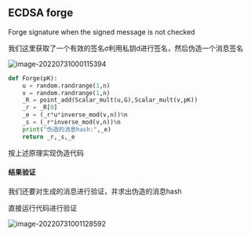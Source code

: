 ## ECDSA forge

Forge signature when the signed message is not checked

我们这里获取了一个有效的签名$\sigma$利用私钥d进行签名，然后伪造一个消息签名

![image-20220731000115394](C:\Users\lc-lzq\AppData\Roaming\Typora\typora-user-images\image-20220731000115394.png)

```python
def Forge(pK):
    u = random.randrange(1,n)
    v = random.randrange(1,n)
    _R = point_add(Scalar_mult(u,G),Scalar_mult(v,pK))
    _r = _R[0]
    _e = (_r*u*inverse_mod(v,n))%n
    _s = (_r*inverse_mod(v,n))%n
    print("伪造的消息hash:",_e)
    return _r,_s,_e
```

按上述原理实现伪造代码

#### 结果验证

我们还要对生成的消息进行验证，并求出伪造的消息hash

直接运行代码进行验证

![image-20220731001128592](C:\Users\lc-lzq\AppData\Roaming\Typora\typora-user-images\image-20220731001128592.png)